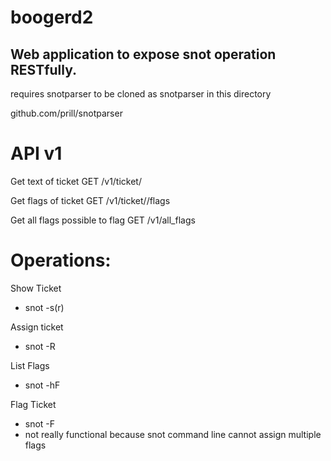 boogerd2
========


Web application to expose snot operation RESTfully.
---------------------------------------------------


requires snotparser to be cloned as snotparser in this directory

github.com/prill/snotparser




API v1
======


Get text of ticket
GET /v1/ticket/<ticket number>


Get flags of ticket
GET /v1/ticket/<ticket number>/flags


Get all flags possible to flag
GET /v1/all_flags





Operations:
===========



Show Ticket
* snot -s(r) <ticket number>


Assign ticket
* snot -R <username> <ticketnumber>


List Flags
* snot -hF



Flag Ticket
* snot -F <flag> <ticketnumber>
* not really functional because snot command line cannot assign multiple flags




